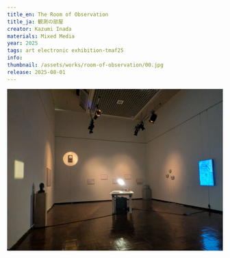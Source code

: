 ```yaml
---
title_en: The Room of Observation
title_ja: 観測の部屋
creator: Kazumi Inada
materials: Mixed Media
year: 2025
tags: art electronic exhibition-tmaf25
info:
thumbnail: /assets/works/room-of-observation/00.jpg
release: 2025-08-01
---
```


![](/assets/works/room-of-observation/00.jpg)
